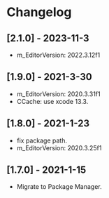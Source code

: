 # Changelog

## [2.1.0] - 2023-11-3

- m_EditorVersion: 2022.3.12f1

## [1.9.0] - 2021-3-30

- m_EditorVersion: 2020.3.31f1
- CCache: use xcode 13.3.

## [1.8.0] - 2021-1-23

- fix package path.
- m_EditorVersion: 2020.3.25f1

## [1.7.0] - 2021-1-15

- Migrate to Package Manager.
